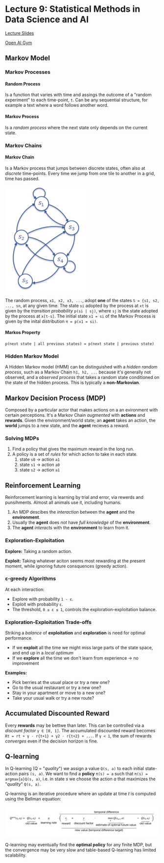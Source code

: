 # Lecture 9: Statistical Methods in Data Science and AI

[Lecture Slides](https://chalmers.instructure.com/courses/10918/files/998932?module_item_id=134040)

[Open AI Gym](https://gym.openai.com/)

## Markov Model

### Markov Processes

#### Random Process

Is a function that varies with time and assings the outcome of a "random experiment" to each time-point, `t`. Can be any sequential structure, for example a text where a word follows another word.

#### Markov Process

Is a _random process_ where the next state only depends on the current state.

### Markov Chains

#### Markov Chain

Is a Markov process that jumps between discrete states, often also at _discrete_ time-points. Every time we jump from one tile to another in a grid, time has passed.

![markov chain](./img/markov_chain.png)

The random process, `x1, x2, x3, ...`, adopt **one** of the states `S = {s1, s2, ..., sn`, at any given time. The state `si` adopted by the process at `xt` is given by the _transition probability_ `p(si | sj)`, where `sj` is the state adopted by the process at `x[t-s]`. The initial state `x1 = si` of the Markov Process is given by the inital distribution `π = p(x1 = si)`.

#### Markos Property

`p(next state | all previous states) = p(next state | previous state)`

### Hidden Markov Model

A Hidden Markov model (HMM) can be distinguished with a _hidden random process_, such as a Markov Chain `h1, h2, ...` because it's generally not observed, and a _observed process_ that takes a random state conditioned on the state of the hidden process. This is typically a **non-Markovian**.

## Markov Decision Process (MDP)

Composed by a particular actor that makes actions on a an evironment with certain perceptions. It's a Markov Chain _augmented_ with **actions** and **rewards**. Given the environment/world state; an **agent** takes an action, the **world** jumps to a new state, and the **agent** recieves a reward.

### Solving MDPs

1. Find a policy that gives the maximum reward in the long run.
2. A policy is a set of _rules_ for which action to take in each state.
   1. state `s0` &rarr; action `a1`
   2. state `s1` &rarr; action `a0`
   3. state `s2` &rarr; action `a1`

## Reinforcement Learning

Reinforcement learning is learning by trial and error, via rewerds and punsihments. Almost all animals use it, including humans.

1. An MDP descibes the _interaction_ between the **agent** and the **environment**.
2. Usually the **agent** does _not_ have _full knowledge_ of the **environment**.
3. The **agent** _interacts_ with the **environment** to learn from it.

### Exploration-Exploitation

**Explore:** Taking a random action.

**Exploit:** Taking whatever aciton seems most rewarding at the present moment, while ignoring future consquences (greedy action).

### ε-greedy Algorithms

At each interaction:

- Explore with probability `1 - ε`.
- Exploit with probability `ε`.
- The threshold, `0 ≤ ε ≤ 1`, controls the exploration-exploitation balance.

### Exploration-Exploitation Trade-offs

Striking a _balance_ of **exploitation** and **exploration** is need for optimal performance.

- If we **exploit** all the time we might miss large parts of the state space, and end up in a _local optimum_
- If we **explore** all the time we don't learn from experience &rarr; no improvement

**Examples:**

- Pick berries at the usual place or try a new one?
- Go to the usual restaurant or try a new one?
- Stay in your apartment or move to a new one?
- Take your usual walk or try a new route?

## Accumulated Discounted Reward

Every **rewards** may be bettwe than later. This can be controlled via a _discount factor_ `γ ∈ [0, 1]`. The accumulated discounted reward becomes `Rt = rt + γ ⋅ r{t+1} + γ2 ⋅ r{t+2} + ...`. If `γ < 1`, the sum of rewards _converges_ even if the decision horizon is fine.

## Q-learning

In Q-learning (Q = "_quality_") we assign a value `Q(s, a)` to each initial state-action pairs `(s, a)`. We want to find a **policy** `π(s) = a` such that `π(s) = argmax{a}Q(s, a)`, i.e. in state _s_ we choose the action _a_ that maximizes the "_quality_" `Q(s, a)`.

Q-learning is an iterative procedure where an update at time _t_ is computed using the Bellman equation:

![bellman equation](./img/bellman_eq.png)

Q-learning may eventually find the **optimal policy** for any finite MDP, but the convergence may be very slow and table-based Q-learning has limited scalability.
